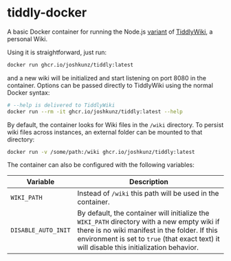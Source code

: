 # tiddly-docker

A basic Docker container for running the Node.js [variant](https://tiddlywiki.com/#Installing%20TiddlyWiki%20on%20Node.js:HelloThere%20GettingStarted%20%5B%5BInstalling%20TiddlyWiki%20on%20Node.js%5D%5D%20Community)
of [TiddlyWiki][], a personal Wiki.

Using it is straightforward, just run:

```bash
docker run ghcr.io/joshkunz/tiddly:latest
```

and a new wiki will be initialized and start listening on port 8080 in the
container. Options can be passed directly to TiddlyWiki using the normal
Docker syntax:

```bash
# --help is delivered to TiddlyWiki
docker run --rm -it ghcr.io/joshkunz/tiddly:latest --help
```

By default, the container looks for Wiki files in the `/wiki` directory. To
persist wiki files across instances, an external folder can be mounted to
that directory:

```bash
docker run -v /some/path:/wiki ghcr.io/joshkunz/tiddly:latest
```

The container can also be configured with the following variables:

| Variable | Description |
| -------- | ----------- |
| `WIKI_PATH` | Instead of `/wiki` this path will be used in the container. |
| `DISABLE_AUTO_INIT` | By default, the container will initialize the `WIKI_PATH` directory with a new empty wiki if there is no wiki manifest in the folder. If this environment is set to `true` (that exact text) it will disable this initialization behavior. |

[TiddlyWiki]: https://tiddlywiki.com
